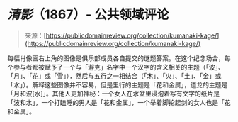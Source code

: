 <!--yml

category: 未分类

date: 2024-05-27 15:08:44

-->

# *清影*（1867）- 公共领域评论

> 来源：[https://publicdomainreview.org/collection/kumanaki-kage/](https://publicdomainreview.org/collection/kumanaki-kage/)

[](#p-1-0)

每幅肖像画右上角的图像是俱乐部成员各自提交的谜题答案。在这个纪念场合，每个参与者都被赋予了一个与「瀞克」名字中一个汉字的含义相关的主题（「波」、「月」、「花」或「雪」），然后与五行之一相结合（「木」、「火」、「土」、「金」或「水」）。解释这些图像并不容易，但是里行的主题是「花和金属」，道龙的主题是「月和波[水]」。其他人更加神秘：一个女人在水盆里浸泡着写有文字的纸片是「波和水」，一个打瞌睡的男人是「花和金属」，一个举着脚抡起剑的女人也是「花和金属」。
